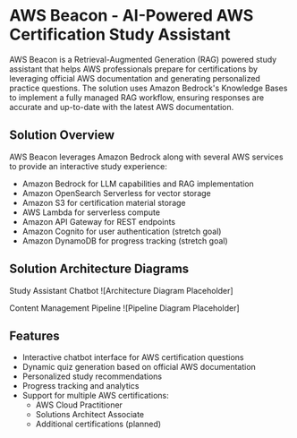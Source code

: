 # AWS Beacon - AI-Powered AWS Certification Study Assistant

AWS Beacon is a Retrieval-Augmented Generation (RAG) powered study assistant that helps AWS professionals prepare for certifications by leveraging official AWS documentation and generating personalized practice questions. The solution uses Amazon Bedrock's Knowledge Bases to implement a fully managed RAG workflow, ensuring responses are accurate and up-to-date with the latest AWS documentation.

## Solution Overview

AWS Beacon leverages Amazon Bedrock along with several AWS services to provide an interactive study experience:

- Amazon Bedrock for LLM capabilities and RAG implementation
- Amazon OpenSearch Serverless for vector storage
- Amazon S3 for certification material storage
- AWS Lambda for serverless compute
- Amazon API Gateway for REST endpoints
- Amazon Cognito for user authentication (stretch goal)
- Amazon DynamoDB for progress tracking (stretch goal)

## Solution Architecture Diagrams

Study Assistant Chatbot
![Architecture Diagram Placeholder]

Content Management Pipeline
![Pipeline Diagram Placeholder]

## Features

- Interactive chatbot interface for AWS certification questions
- Dynamic quiz generation based on official AWS documentation
- Personalized study recommendations
- Progress tracking and analytics
- Support for multiple AWS certifications:
  - AWS Cloud Practitioner
  - Solutions Architect Associate
  - Additional certifications (planned)

